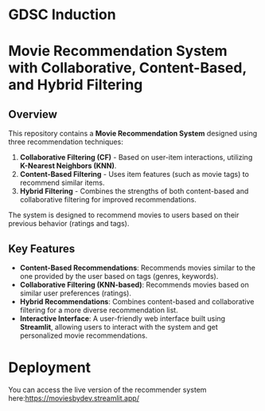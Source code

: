 # GDSC Induction
# Movie Recommendation System with Collaborative, Content-Based, and Hybrid Filtering

## Overview

This repository contains a **Movie Recommendation System** designed using three recommendation techniques:
1. **Collaborative Filtering (CF)** - Based on user-item interactions, utilizing **K-Nearest Neighbors (KNN)**.
2. **Content-Based Filtering** - Uses item features (such as movie tags) to recommend similar items.
3. **Hybrid Filtering** - Combines the strengths of both content-based and collaborative filtering for improved recommendations.

The system is designed to recommend movies to users based on their previous behavior (ratings and tags).

## Key Features

- **Content-Based Recommendations**: Recommends movies similar to the one provided by the user based on tags (genres, keywords).
- **Collaborative Filtering (KNN-based)**: Recommends movies based on similar user preferences (ratings).
- **Hybrid Recommendations**: Combines content-based and collaborative filtering for a more diverse recommendation list.
- **Interactive Interface**: A user-friendly web interface built using **Streamlit**, allowing users to interact with the system and get personalized movie recommendations.

# Deployment
You can access the live version of the recommender system here:https://moviesbydev.streamlit.app/
